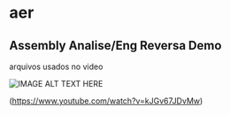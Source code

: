 # aer
## Assembly Analise/Eng Reversa Demo 

arquivos usados no video 

![IMAGE ALT TEXT HERE](https://img.youtube.com/vi/kJGv67JDvMw/0.jpg)

(https://www.youtube.com/watch?v=kJGv67JDvMw)

